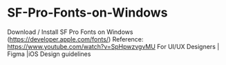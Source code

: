 # SF-Pro-Fonts-on-Windows
Download / Install SF Pro Fonts on Windows 
(https://developer.apple.com/fonts/) 
Reference: https://www.youtube.com/watch?v=SpHpwzvgvMU
For UI/UX Designers | Figma |iOS Design guidelines 
